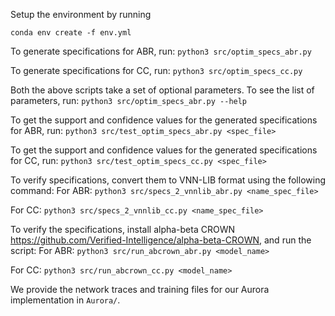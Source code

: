 Setup the environment by running 

```conda env create -f env.yml```

To generate specifications for ABR, run:
```python3 src/optim_specs_abr.py```

To generate specifications for CC, run:
```python3 src/optim_specs_cc.py```

Both the above scripts take a set of optional parameters. To see the list of parameters, run:
```python3 src/optim_specs_abr.py --help```

To get the support and confidence values for the generated specifications for ABR, run:
```python3 src/test_optim_specs_abr.py <spec_file>```

To get the support and confidence values for the generated specifications for CC, run:
```python3 src/test_optim_specs_cc.py <spec_file>```

To verify specifications, convert them to VNN-LIB format using the following command:
For ABR:
```python3 src/specs_2_vnnlib_abr.py <name_spec_file>```

For CC:
```python3 src/specs_2_vnnlib_cc.py <name_spec_file>```

To verify the specifications, install alpha-beta CROWN https://github.com/Verified-Intelligence/alpha-beta-CROWN, and run the script:
For ABR:
```python3 src/run_abcrown_abr.py <model_name>```

For CC:
```python3 src/run_abcrown_cc.py <model_name>```

We provide the network traces and training files for our Aurora implementation in ```Aurora/```.